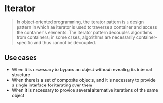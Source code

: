 ﻿# Iterator

> In object-oriented programming, the iterator pattern is a design pattern in which an iterator is used to traverse a container and access the container's elements. The iterator pattern decouples algorithms from containers; in some cases, algorithms are necessarily container-specific and thus cannot be decoupled.

## Use cases

* When it is necessary to bypass an object without revealing its internal structure
* When there is a set of composite objects, and it is necessary to provide a single interface for iterating over them
* When it is necessary to provide several alternative iterations of the same object